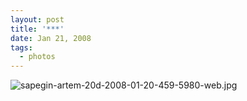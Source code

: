 ```yaml
---
layout: post
title: '***'
date: Jan 21, 2008
tags:
  - photos
---
```


![sapegin-artem-20d-2008-01-20-459-5980-web.jpg](upload://sapegin-artem-20d-2008-01-20-459-5980-web.jpg)
